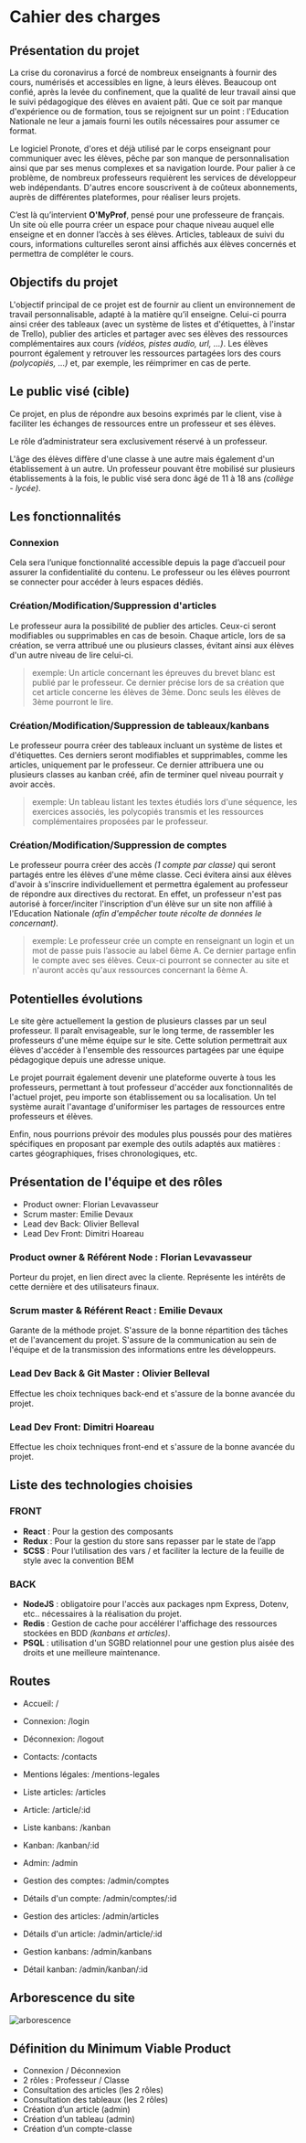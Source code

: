 # Cahier des charges


## Présentation du projet

La crise du coronavirus a forcé de nombreux enseignants à fournir des cours, numérisés et accessibles en ligne, à leurs élèves. Beaucoup ont confié, après la levée du confinement, que la qualité de leur travail ainsi que le suivi pédagogique des élèves en avaient pâti. Que ce soit par manque d'expérience ou de formation, tous se rejoignent sur un point : l'Education Nationale ne leur a jamais fourni les outils nécessaires pour assumer ce format.

Le logiciel Pronote, d'ores et déjà utilisé par le corps enseignant pour communiquer avec les élèves, pêche par son manque de personnalisation ainsi que par ses menus complexes et sa navigation lourde. 
Pour palier à ce problème, de nombreux professeurs requièrent les services de développeur web indépendants. D'autres encore souscrivent à de coûteux abonnements, auprès de différentes plateformes, pour réaliser leurs projets.

C’est là qu’intervient **O'MyProf**, pensé pour une professeure de français. Un site où elle pourra créer un espace pour chaque niveau auquel elle enseigne et en donner l’accès à ses élèves. Articles, tableaux de suivi du cours, informations culturelles seront ainsi affichés aux élèves concernés et permettra de compléter le cours.

## Objectifs du projet

L'objectif principal de ce projet est de fournir au client un environnement de travail personnalisable, adapté à la matière qu’il enseigne. Celui-ci pourra ainsi créer des tableaux (avec un système de listes et d'étiquettes, à l'instar de Trello), publier des articles et partager avec ses élèves des ressources complémentaires aux cours *(vidéos, pistes audio, url, …)*. Les élèves pourront également y retrouver les ressources partagées lors des cours *(polycopiés, …)* et, par exemple, les réimprimer en cas de perte.

## Le public visé (cible)

Ce projet, en plus de répondre aux besoins exprimés par le client, vise à faciliter les échanges de ressources entre un professeur et ses élèves.

Le rôle d’administrateur sera exclusivement réservé à un professeur.

L'âge des élèves diffère d'une classe à une autre mais également d'un établissement à un autre. Un professeur pouvant être mobilisé sur plusieurs établissements à la fois, le public visé sera donc âgé de 11 à 18 ans *(collège - lycée)*.

## Les fonctionnalités

### Connexion

Cela sera l’unique fonctionnalité accessible depuis la page d’accueil pour assurer la confidentialité du contenu. Le professeur ou les élèves pourront se connecter pour accéder à leurs espaces dédiés.

### Création/Modification/Suppression d'articles

Le professeur aura la possibilité de publier des articles. Ceux-ci seront modifiables ou supprimables en cas de besoin. Chaque article, lors de sa création, se verra attribué une ou plusieurs classes, évitant ainsi aux élèves d'un autre niveau de lire celui-ci.

> exemple: Un article concernant les épreuves du brevet blanc est publié par le professeur. Ce dernier précise lors de sa création que cet article concerne les élèves de 3ème.  Donc seuls les élèves de 3ème pourront le lire.

### Création/Modification/Suppression de tableaux/kanbans

Le professeur pourra créer des tableaux incluant un système de listes et d'étiquettes. Ces derniers seront modifiables et supprimables, comme les articles, uniquement par le professeur. Ce dernier attribuera une ou plusieurs classes au kanban créé, afin de terminer quel niveau pourrait y avoir accès.

> exemple: Un tableau listant les textes étudiés lors d'une séquence, les exercices associés, les polycopiés transmis et les ressources complémentaires proposées par le professeur.

### Création/Modification/Suppression de comptes

Le professeur pourra créer des accès *(1 compte par classe)* qui seront partagés entre les élèves d'une même classe. Ceci évitera ainsi aux élèves d'avoir à s'inscrire individuellement et permettra également au professeur de répondre aux directives du rectorat. En effet, un professeur n'est pas autorisé à forcer/inciter l'inscription d'un élève sur un site non affilié à l'Education Nationale *(afin d'empêcher toute récolte de données le concernant)*.

> exemple: Le professeur crée un compte en renseignant un login et un mot de passe puis l’associe au label 6ème A. Ce dernier partage enfin le compte avec ses élèves. Ceux-ci pourront se connecter au site et n'auront accès qu'aux ressources concernant la 6ème A.

## Potentielles évolutions

Le site gère actuellement la gestion de plusieurs classes par un seul professeur. Il paraît envisageable, sur le long terme, de rassembler les professeurs d'une même équipe sur le site. Cette solution permettrait aux élèves d'accéder à l'ensemble des ressources partagées par une équipe pédagogique depuis une adresse unique.

Le projet pourrait également devenir une plateforme ouverte à tous les professeurs, permettant à tout professeur d'accéder aux fonctionnalités de l'actuel projet, peu importe son établissement ou sa localisation. Un tel système aurait l'avantage d'uniformiser les partages de ressources entre professeurs et élèves.

Enfin, nous pourrions prévoir des modules plus poussés pour des matières spécifiques en proposant par exemple des outils adaptés aux matières : cartes géographiques, frises chronologiques, etc.

## Présentation de l'équipe et des rôles

- Product owner: Florian Levavasseur
- Scrum master: Emilie Devaux
- Lead dev Back: Olivier Belleval
- Lead Dev Front: Dimitri Hoareau

### Product owner & Référent Node : Florian Levavasseur

Porteur du projet, en lien direct avec la cliente. Représente les intérêts de cette dernière et des utilisateurs finaux.

### Scrum master & Référent React : Emilie Devaux

Garante de la méthode projet. S'assure de la bonne répartition des tâches et de l'avancement du projet. S'assure de la communication au sein de l'équipe et de la transmission des informations entre les développeurs.

### Lead Dev Back & Git Master : Olivier Belleval

Effectue les choix techniques back-end et s'assure de la bonne avancée du projet.

### Lead Dev Front: Dimitri Hoareau

Effectue les choix techniques front-end et s'assure de la bonne avancée du projet.

## Liste des technologies choisies

### FRONT

- **React** : Pour la gestion des composants
- **Redux** : Pour la gestion du store sans repasser par le state de l’app
- **SCSS**  : Pour l’utilisation des vars / et faciliter la lecture de la feuille de style avec la convention BEM

### BACK

- **NodeJS** : obligatoire pour l'accès aux packages npm Express, Dotenv, etc.. nécessaires à la réalisation du projet.
- **Redis** : Gestion de cache pour accélérer l'affichage des ressources stockées en BDD *(kanbans et articles)*.
- **PSQL** : utilisation d'un SGBD relationnel pour une gestion plus aisée des droits et une meilleure maintenance.

## Routes

- Accueil: /

- Connexion: /login

- Déconnexion: /logout

- Contacts: /contacts

- Mentions légales: /mentions-legales

- Liste articles: /articles

- Article: /article/:id

- Liste kanbans: /kanban

- Kanban: /kanban/:id

- Admin: /admin

- Gestion des comptes: /admin/comptes

- Détails d'un compte: /admin/comptes/:id

- Gestion des articles: /admin/articles

- Détails d'un article: /admin/article/:id

- Gestion kanbans: /admin/kanbans

- Détail kanban: /admin/kanban/:id

## Arborescence du site

![arborescence](https://i.ibb.co/Dw90why/arborescence.png)

## Définition du Minimum Viable Product

- Connexion / Déconnexion
- 2 rôles : Professeur / Classe
- Consultation des articles (les 2 rôles)
- Consultation des tableaux (les 2 rôles)
- Création d’un article (admin)
- Création d’un tableau (admin)
- Création d’un compte-classe

